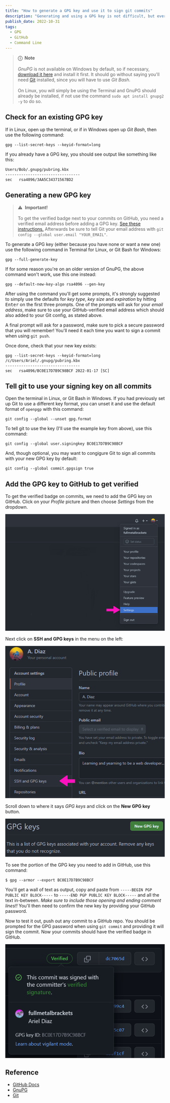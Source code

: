 ```yaml
---
title: "How to generate a GPG key and use it to sign git commits"
description: "Generating and using a GPG key is not difficult, but every time I need to remember how to do it to sign my commits from a new machine, I need to go through several pages of explanation on GitHub. So I made myself a terse and concise one-page quick guide, here it is."
publish_date: 2022-10-31
tags:
  - GPG
  - GitHub
  - Command Line
---
```


<!-- ## Sections

1. [Check for an existing GPG key](#check)
2. [Generating a new GPG key](#generate)
3. [Tell git to use your signing key on all commits](#tell)
4. [Add the GPG key to GitHub to get verified](#add)
5. [References](#ref) -->

> **ⓘ &nbsp;Note**<br><br> _GnuPG_ is not available on Windows by default, so if
> necessary, <a href="https://www.gnupg.org/download" target="_blank">download
> it here</a> and install it first. It should go without saying you'll need
> <a href="https://git-scm.com/downloads" target="_blank">Git</a> installed,
> since you will have to use _Git Bash_.<br><br>On Linux, you will simply be
> using the Terminal and GnuPG should already be installed, if not use the
> command `sudo apt install gnupg2 -y` to do so.

<div id='check' />

## Check for an existing GPG key

If in Linux, open up the terminal, or if in Windows open up _Git Bash_, then use
the following command:

```shell
gpg --list-secret-keys --keyid-format=long
```

If you already have a GPG key, you should see output like something like this:

```shell
Users/Bob/.gnupg/pubring.kbx
---------------------------------
sec   rsa4096/3AA5C34371567BD2
```

<div id='generate' />

## Generating a new GPG key

> &#x26a0;&#xfe0f; &nbsp;**Important!**<br><br> To get the verified badge next
> to your commits on GitHub, you need a verified email address before adding a
> GPG key.
> <a href="https://docs.github.com/en/get-started/signing-up-for-github/verifying-your-email-address" target="_blank">See
> these instructions.</a> Afterwards be sure to tell Git your email address with
> `git config --global user.email "YOUR_EMAIL"`.

To generate a GPG key (either because you have none or want a new one) use the
following command in Terminal for Linux, or Git Bash for Windows:

```shell
gpg --full-generate-key
```

If for some reason you're on an older version of GnuPG, the above command won't
work, use this one instead:

```shell
gpg --default-new-key-algo rsa4096 --gen-key
```

After using the command you'll get some prompts, it's strongly suggested to
simply use the defaults for _key type_, _key size_ and _expiration_ by hitting
<kbd>Enter</kbd> on the first three prompts. One of the prompts will ask for
your _email address_, make sure to use your GitHub-verified email address which
should also added to your Git config, as stated above.

A final prompt will ask for a password, make sure to pick a secure password that
you will remember! You'll need it each time you want to sign a commit when using
`git push`.

Once done, check that your new key exists:

```shell
gpg --list-secret-keys --keyid-format=long
/c/Users/Ariel/.gnupg/pubring.kbx
---------------------------------
sec   rsa4096/BC0E17D7B9C98BCF 2022-01-17 [SC]
```

<div id='tell' />

## Tell git to use your signing key on all commits

Open the terminal in Linux, or Git Bash in Windows. If you had previously set up
Git to use a different key format, you can unset it and use the default format
of `openpgp` with this command:

```shell
git config --global --unset gpg.format
```

To tell git to use the key (I'll use the example key from above), use this
command:

```shell
git config --global user.signingkey BC0E17D7B9C98BCF
```

And, though optional, you may want to congigure Git to sign all commits with
your new GPG key by default:

```shell
git config --global commit.gpgsign true
```

<div id='add' />

## Add the GPG key to GitHub to get verified

To get the verified badge on commits, we need to add the GPG key on GitHub.
Click on your _Profile_ picture and then choose _Settings_ from the dropdown.

<a href="/img/blog/gh1.png" target="_blank"><img src="/img/blog/gh1.png" alt="Screenshot of GitHub with Settings selected from dropdown menu."></a>

Next click on **SSH and GPG keys** in the menu on the left:

<a href="/img/blog/gh2.png" target="_blank"><img src="/img/blog/gh2.png" alt="Screenshot of GitHub settings with SSH and GPG keys selected."></a>

Scroll down to where it says _GPG keys_ and click on the **New GPG key** button.

<a href="/img/blog/gh-gpg1png" target="_blank"><img src="/img/blog/gh-gpg1.png" alt="Screenshot of GitHub settings where you add a GPG key."></a>

To see the portion of the GPG key you need to add in GitHub, use this command:

```shell
$ gpg --armor --export BC0E17D7B9C98BCF
```

You'll get a wall of text as output, copy and paste from
`-----BEGIN PGP PUBLIC KEY BLOCK-----` to `-----END PGP PUBLIC KEY BLOCK-----`
and all the text in-between. _Make sure to include those opening and ending
comment lines!!_ You'll then need to confirm the new key by providing your
GitHub password.

Now to test it out, push out any commit to a GitHub repo. You should be prompted
for the GPG password when using `git commit` and providing it will sign the
commit. Now your commits should have the verified badge in GitHub.

<a href="/img/blog/gh-gpg2.png" target="_blank"><img src="/img/blog/gh-gpg2.png" alt="Screenshot of GitHub verified badge on a signed commit."></a>

<div id='ref' />

## Reference

- <a href="https://docs.github.com/en/authentication/managing-commit-signature-verification" target="_blank">GitHub
  Docs</a>
- <a href="https://www.gnupg.org/download" target="_blank">GnuPG</a>
- <a href="https://git-scm.com/downloads" target="_blank">Git</a>
